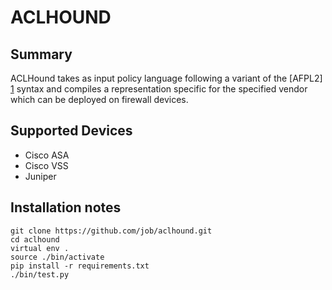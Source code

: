 ACLHOUND
========

Summary
-------

ACLHound takes as input policy language following a variant of the [AFPL2] [1]
syntax and compiles a representation specific for the specified vendor which
can be deployed on firewall devices.

Supported Devices
-----------------

* Cisco ASA
* Cisco VSS
* Juniper

Installation notes
------------------

```
git clone https://github.com/job/aclhound.git
cd aclhound
virtual env .
source ./bin/activate
pip install -r requirements.txt
./bin/test.py
```

[1]: http://www.lsi.us.es/~quivir/sergio/DEPEND09.pdf "AFPL2"
